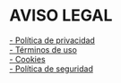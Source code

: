 # AVISO LEGAL  

[- Política de privacidad](https://vanmullen.com/politica-de-privacidad.html "Política de privacidad")  
[- Términos de uso](https://vanmullen.com/terminos-de-uso.html "Términos de uso")  
[- Cookies](https://vanmullen.com/cookies.html "Cookies")  
[- Política de seguridad](https://vanmullen.com/seguridad.html "Política de seguridad")  
